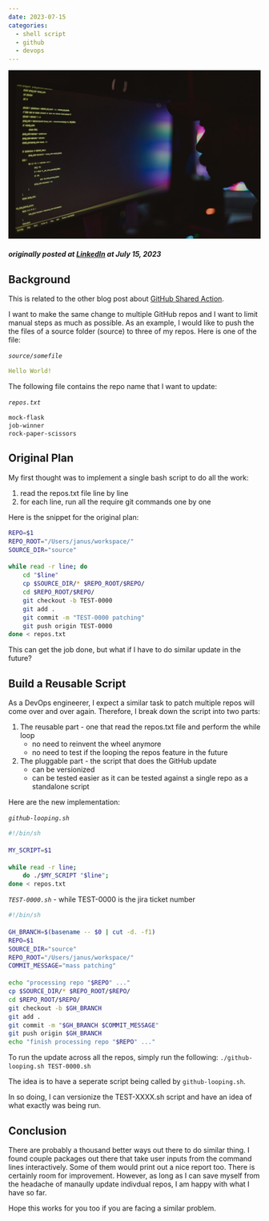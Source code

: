 ```yaml
---
date: 2023-07-15
categories:
  - shell script
  - github
  - devops
---
```

![Servers](../../assets/blog/github-multi-repo-update/pexels-alberlan-barros-16018144.jpg)

##### originally posted at [LinkedIn](https://www.linkedin.com/pulse/github-multi-repos-update-janus-chung) at July 15, 2023

## Background

This is related to the other blog post about [GitHub Shared Action](./github-shared-action.md).

I want to make the same change to multiple GitHub repos and I want to limit manual steps as much as possible. As an example, I would like to push the the files of a source folder (source) to three of my repos. Here is one of the file:

<!-- more -->

_`source/somefile`_
``` yaml
Hello World!
```

The following file contains the repo name that I want to update:

_`repos.txt`_

```
mock-flask
job-winner
rock-paper-scissors
```

## Original Plan

My first thought was to implement a single bash script to do all the work:

1. read the repos.txt file line by line
1. for each line, run all the require git commands one by one

Here is the snippet for the original plan:

``` bash
REPO=$1
REPO_ROOT="/Users/janus/workspace/"
SOURCE_DIR="source"

while read -r line; do
    cd "$line"
    cp $SOURCE_DIR/* $REPO_ROOT/$REPO/
    cd $REPO_ROOT/$REPO/
    git checkout -b TEST-0000
    git add .
    git commit -m "TEST-0000 patching"
    git push origin TEST-0000
done < repos.txt

```

This can get the job done, but what if I have to do similar update in the future?


## Build a Reusable Script

As a DevOps engineerer, I expect a similar task to patch multiple repos will come over and over again. Therefore, I break down the script into two parts:

1. The reusable part - one that read the repos.txt file and perform the while loop
    - no need to reinvent the wheel anymore
    - no need to test if the looping the repos feature in the future
1. The pluggable part - the script that does the GitHub update
    - can be versionized
    - can be tested easier as it can be tested against a single repo as a standalone script

Here are the new implementation:

_`github-looping.sh`_
``` bash
#!/bin/sh

MY_SCRIPT=$1

while read -r line; 
    do ./$MY_SCRIPT "$line"; 
done < repos.txt
```

_`TEST-0000.sh`_ - while TEST-0000 is the jira ticket number
``` bash
#!/bin/sh

GH_BRANCH=$(basename -- $0 | cut -d. -f1)
REPO=$1
SOURCE_DIR="source"
REPO_ROOT="/Users/janus/workspace/"
COMMIT_MESSAGE="mass patching"

echo "processing repo "$REPO" ..."
cp $SOURCE_DIR/* $REPO_ROOT/$REPO/
cd $REPO_ROOT/$REPO/
git checkout -b $GH_BRANCH
git add .
git commit -m "$GH_BRANCH $COMMIT_MESSAGE"
git push origin $GH_BRANCH
echo "finish processing repo "$REPO" ..."
```

To run the update across all the repos, simply run the following:
`./github-looping.sh TEST-0000.sh`

The idea is to have a seperate script being called by `github-looping.sh`. 

In so doing, I can versionize the TEST-XXXX.sh script and have an idea of what exactly was being run.


## Conclusion

There are probably a thousand better ways out there to do similar thing. I found couple packages out there that take user inputs from the command lines interactively. Some of them would print out a nice report too. There is certainly room for improvement. However, as long as I can save myself from the headache of manaully update indivdual repos, I am happy with what I have so far.

Hope this works for you too if you are facing a similar problem.